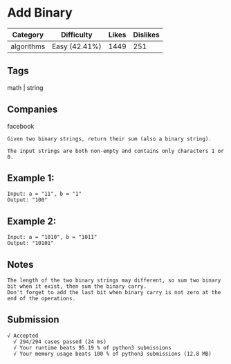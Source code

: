 # Add Binary
|Category|Difficulty|Likes|Dislikes|
|-|-|-|-|
|algorithms|Easy (42.41%)|1449|251|

## Tags
math | string

## Companies
facebook
```
Given two binary strings, return their sum (also a binary string).

The input strings are both non-empty and contains only characters 1 or 0.
```
## Example 1:
```
Input: a = "11", b = "1"
Output: "100"
```
## Example 2:
```
Input: a = "1010", b = "1011"
Output: "10101"
```

## Notes
```
The length of the two binary strings may different, so sum two binary bit when it exist, then sum the binary carry.
Don't forget to add the last bit when binary carry is not zero at the end of the operations.
```

## Submission
```
√ Accepted
  √ 294/294 cases passed (24 ms)
  √ Your runtime beats 95.19 % of python3 submissions
  √ Your memory usage beats 100 % of python3 submissions (12.8 MB)
```